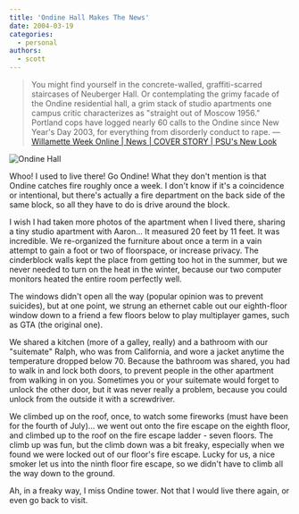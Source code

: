 ```yaml
---
title: 'Ondine Hall Makes The News'
date: 2004-03-19
categories:
  - personal
authors:
  - scott
---
```


> You might find yourself in the concrete-walled, graffiti-scarred staircases of Neuberger Hall. Or contemplating the grimy facade of the Ondine residential hall, a grim stack of studio apartments one campus critic characterizes as "straight out of Moscow 1956." Portland cops have logged nearly 60 calls to the Ondine since New Year's Day 2003, for everything from disorderly conduct to rape.
> — [Willamette Week Online | News | COVER STORY | PSU's New Look](http://www.wweek.com/story.php?story=4915)

![Ondine Hall](/images/blog-photos/ondine.gif 'Ondine Hall')

Whoo! I used to live there! Go Ondine! What they don't mention is that Ondine catches fire roughly once a week. I don't know if it's a coincidence or intentional, but there's actually a fire department on the back side of the same block, so all they have to do is drive around the block.

I wish I had taken more photos of the apartment when I lived there, sharing a tiny studio apartment with Aaron... It measured 20 feet by 11 feet. It was incredible. We re-organized the furniture about once a term in a vain attempt to gain a foot or two of floorspace, or increase privacy. The cinderblock walls kept the place from getting too hot in the summer, but we never needed to turn on the heat in the winter, because our two computer monitors heated the entire room perfectly well.

The windows didn't open all the way (popular opinion was to prevent suicides), but at one point, we strung an ethernet cable out our eighth-floor window down to a friend a few floors below to play multiplayer games, such as GTA (the original one).

We shared a kitchen (more of a galley, really) and a bathroom with our "suitemate" Ralph, who was from California, and wore a jacket anytime the temperature dropped below 70. Because the bathroom was shared, you had to walk in and lock both doors, to prevent people in the other apartment from walking in on you. Sometimes you or your suitemate would forget to unlock the other door, but it was never really a problem, because you could unlock from the outside it with a screwdriver.

We climbed up on the roof, once, to watch some fireworks (must have been for the fourth of July)... we went out onto the fire escape on the eighth floor, and climbed up to the roof on the fire escape ladder - seven floors. The climb up was fun, but the climb down was a bit freaky, especially when we found we were locked out of our floor's fire escape. Lucky for us, a nice smoker let us into the ninth floor fire escape, so we didn't have to climb all the way down to the ground.

Ah, in a freaky way, I miss Ondine tower. Not that I would live there again, or even go back to visit.
